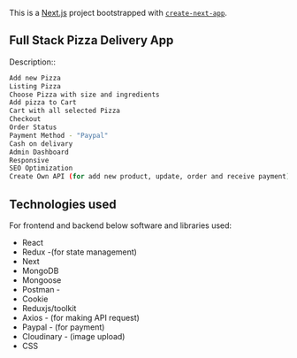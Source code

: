 This is a [Next.js](https://nextjs.org/) project bootstrapped with [`create-next-app`](https://github.com/vercel/next.js/tree/canary/packages/create-next-app).

## Full Stack Pizza Delivery App

Description::

```bash
Add new Pizza
Listing Pizza
Choose Pizza with size and ingredients
Add pizza to Cart
Cart with all selected Pizza
Checkout 
Order Status
Payment Method - "Paypal"
Cash on delivary
Admin Dashboard
Responsive
SEO Optimization
Create Own API (for add new product, update, order and receive payment)
```


## Technologies used

For frontend and backend below software and libraries used:

- React
- Redux -(for state management)
- Next
- MongoDB
- Mongoose
- Postman - 
- Cookie
- Reduxjs/toolkit
- Axios -  (for making API request)
- Paypal - (for payment)
- Cloudinary - (image upload)
- CSS
